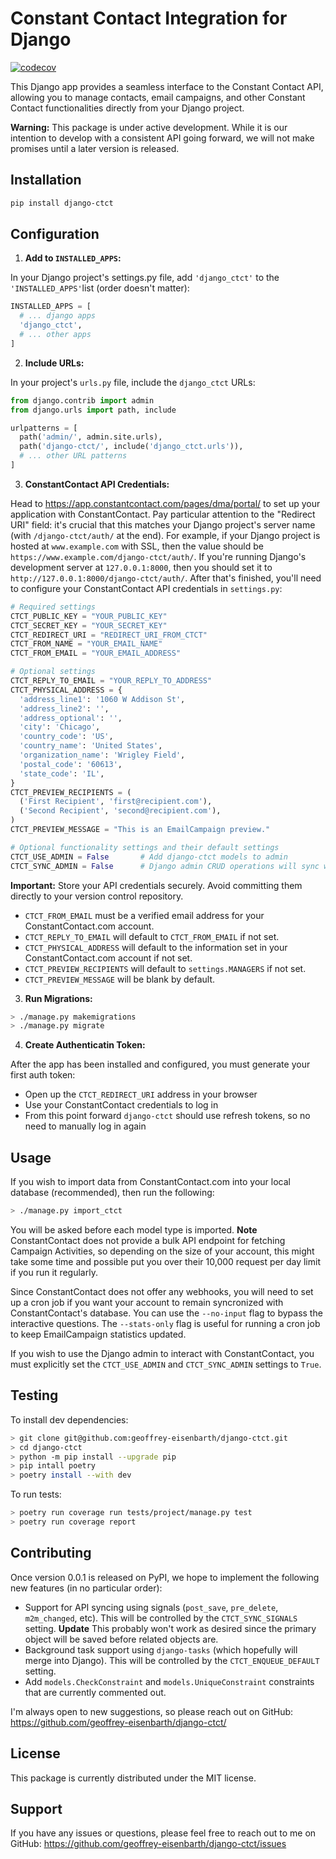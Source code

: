 # Constant Contact Integration for Django

[![codecov](https://codecov.io/gh/geoffrey-eisenbarth/django-ctct/graph/badge.svg?token=0UBX5CGCHA)](https://codecov.io/gh/geoffrey-eisenbarth/django-ctct)

This Django app provides a seamless interface to the Constant Contact API, allowing you to manage contacts, email campaigns, and other Constant Contact functionalities directly from your Django project.

**Warning:** This package is under active development. While it is our intention to develop with a consistent API going forward, we will not make promises until a later version is released.

## Installation

```bash
pip install django-ctct
```

## Configuration

1) **Add to `INSTALLED_APPS`:**

In your Django project's settings.py file, add `'django_ctct'` to the `'INSTALLED_APPS'`list (order doesn't matter):

```python
INSTALLED_APPS = [
  # ... django apps
  'django_ctct',
  # ... other apps
]
```

2) **Include URLs:**

In your project's `urls.py` file, include the `django_ctct` URLs:

```python
from django.contrib import admin
from django.urls import path, include

urlpatterns = [
  path('admin/', admin.site.urls),
  path('django-ctct/', include('django_ctct.urls')),
  # ... other URL patterns
]
```
3) **ConstantContact API Credentials:**

Head to https://app.constantcontact.com/pages/dma/portal/ to set up your application with ConstantContact.
Pay particular attention to the "Redirect URI" field: it's crucial that this matches your Django project's server name (with `/django-ctct/auth/` at the end).
For example, if your Django project is hosted at `www.example.com` with SSL, then the value should be `https://www.example.com/django-ctct/auth/`.
If you're running Django's development server at `127.0.0.1:8000`, then you should set it to `http://127.0.0.1:8000/django-ctct/auth/`.
After that's finished, you'll need to configure your ConstantContact API credentials in `settings.py`:

```python
# Required settings
CTCT_PUBLIC_KEY = "YOUR_PUBLIC_KEY"
CTCT_SECRET_KEY = "YOUR_SECRET_KEY"
CTCT_REDIRECT_URI = "REDIRECT_URI_FROM_CTCT"
CTCT_FROM_NAME = "YOUR_EMAIL_NAME"
CTCT_FROM_EMAIL = "YOUR_EMAIL_ADDRESS"

# Optional settings
CTCT_REPLY_TO_EMAIL = "YOUR_REPLY_TO_ADDRESS"
CTCT_PHYSICAL_ADDRESS = {
  'address_line1': '1060 W Addison St',
  'address_line2': '',
  'address_optional': '',
  'city': 'Chicago',
  'country_code': 'US',
  'country_name': 'United States',
  'organization_name': 'Wrigley Field',
  'postal_code': '60613',
  'state_code': 'IL',
}
CTCT_PREVIEW_RECIPIENTS = (
  ('First Recipient', 'first@recipient.com'),
  ('Second Recipient', 'second@recipient.com'),
)
CTCT_PREVIEW_MESSAGE = "This is an EmailCampaign preview."

# Optional functionality settings and their default settings
CTCT_USE_ADMIN = False       # Add django-ctct models to admin
CTCT_SYNC_ADMIN = False      # Django admin CRUD operations will sync with ctct account
```

**Important:** Store your API credentials securely. Avoid committing them directly to your version control repository.

  * `CTCT_FROM_EMAIL` must be a verified email address for your ConstantContact.com account.
  * `CTCT_REPLY_TO_EMAIL` will default to `CTCT_FROM_EMAIL` if not set.
  * `CTCT_PHYSICAL_ADDRESS` will default to the information set in your ConstantContact.com account if not set.
  * `CTCT_PREVIEW_RECIPIENTS` will default to `settings.MANAGERS` if not set.
  * `CTCT_PREVIEW_MESSAGE` will be blank by default.

3) **Run Migrations:**
```bash
> ./manage.py makemigrations
> ./manage.py migrate
```

4) **Create Authenticatin Token:**

After the app has been installed and configured, you must generate your first auth token:
  * Open up the `CTCT_REDIRECT_URI` address in your browser
  * Use your ConstantContact credentials to log in
  * From this point forward `django-ctct` should use refresh tokens, so no need to manually log in again


## Usage
If you wish to import data from ConstantContact.com into your local database (recommended), then run the following:

```bash
> ./manage.py import_ctct
```

You will be asked before each model type is imported. **Note** ConstantContact does not provide a bulk API endpoint for fetching Campaign Activities, so depending on the size of your account, this might take some time and possible put you over their 10,000 request per day limit if you run it regularly.

Since ConstantContact does not offer any webhooks, you will need to set up a cron job if you want your account to remain syncronized with ConstantContact's database. You can use the `--no-input` flag to bypass the interactive questions. The `--stats-only` flag is useful for running a cron job to keep EmailCampaign statistics updated.

If you wish to use the Django admin to interact with ConstantContact, you must explicitly set the `CTCT_USE_ADMIN` and `CTCT_SYNC_ADMIN` settings to `True`.

## Testing

To install dev dependencies:

```bash
> git clone git@github.com:geoffrey-eisenbarth/django-ctct.git
> cd django-ctct
> python -m pip install --upgrade pip
> pip intall poetry
> poetry install --with dev
```

To run tests:

```bash
> poetry run coverage run tests/project/manage.py test
> poetry run coverage report
```

## Contributing

Once version 0.0.1 is released on PyPI, we hope to implement the following new features (in no particular order):

  * Support for API syncing using signals (`post_save`, `pre_delete`, `m2m_changed`, etc). This will be controlled by the `CTCT_SYNC_SIGNALS` setting. **Update** This probably won't work as desired since the primary object will be saved before related objects are.
  * Background task support using `django-tasks` (which hopefully will merge into Django). This will be controlled by the `CTCT_ENQUEUE_DEFAULT` setting. 
  * Add `models.CheckConstraint` and `models.UniqueConstraint` constraints that are currently commented out.
  

I'm always open to new suggestions, so please reach out on GitHub: https://github.com/geoffrey-eisenbarth/django-ctct/

 
## License

This package is currently distributed under the MIT license.


## Support

If you have any issues or questions, please feel free to reach out to me on GitHub: https://github.com/geoffrey-eisenbarth/django-ctct/issues
